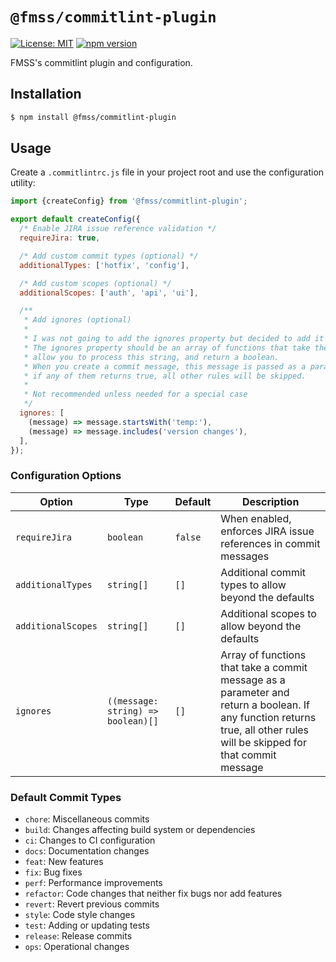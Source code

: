 # `@fmss/commitlint-plugin`

[![License: MIT](https://img.shields.io/badge/License-MIT-green.svg)](../../LICENSE.md) [![npm version](https://badge.fury.io/js/%40fmss%2Fcommitlint-plugin.svg)](https://badge.fury.io/js/%40fmss%2Fcommitlint-plugin.svg)

FMSS's commitlint plugin and configuration.

## Installation

```bash
$ npm install @fmss/commitlint-plugin
```

## Usage

Create a `.commitlintrc.js` file in your project root and use the configuration utility:

```javascript
import {createConfig} from '@fmss/commitlint-plugin';

export default createConfig({
  /* Enable JIRA issue reference validation */
  requireJira: true,

  /* Add custom commit types (optional) */
  additionalTypes: ['hotfix', 'config'],

  /* Add custom scopes (optional) */
  additionalScopes: ['auth', 'api', 'ui'],

  /**
   * Add ignores (optional)
   *
   * I was not going to add the ignores property but decided to add it for special cases.
   * The ignores property should be an array of functions that take the commit message as a string,
   * allow you to process this string, and return a boolean.
   * When you create a commit message, this message is passed as a parameter to the functions given in the ignores array,
   * if any of them returns true, all other rules will be skipped.
   *
   * Not recommended unless needed for a special case
   */
  ignores: [
    (message) => message.startsWith('temp:'),
    (message) => message.includes('version changes'),
  ],
});
```

### Configuration Options

| Option             | Type                               | Default | Description                                                                                                                                                              |
| ------------------ | ---------------------------------- | ------- | ------------------------------------------------------------------------------------------------------------------------------------------------------------------------ |
| `requireJira`      | `boolean`                          | `false` | When enabled, enforces JIRA issue references in commit messages                                                                                                          |
| `additionalTypes`  | `string[]`                         | `[]`    | Additional commit types to allow beyond the defaults                                                                                                                     |
| `additionalScopes` | `string[]`                         | `[]`    | Additional scopes to allow beyond the defaults                                                                                                                           |
| `ignores`          | `((message: string) => boolean)[]` | `[]`    | Array of functions that take a commit message as a parameter and return a boolean. If any function returns true, all other rules will be skipped for that commit message |


### Default Commit Types

- `chore`: Miscellaneous commits
- `build`: Changes affecting build system or dependencies
- `ci`: Changes to CI configuration
- `docs`: Documentation changes
- `feat`: New features
- `fix`: Bug fixes
- `perf`: Performance improvements
- `refactor`: Code changes that neither fix bugs nor add features
- `revert`: Revert previous commits
- `style`: Code style changes
- `test`: Adding or updating tests
- `release`: Release commits
- `ops`: Operational changes
